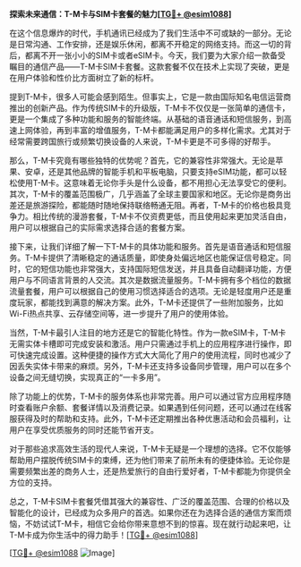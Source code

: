 **探索未来通信：T-M卡与SIM卡套餐的魅力[[TG💪+ @esim1088](https://t.me/s/esim1088)]**

在这个信息爆炸的时代，手机通讯已经成为了我们生活中不可或缺的一部分。无论是日常沟通、工作安排，还是娱乐休闲，都离不开稳定的网络支持。而这一切的背后，都离不开一张小小的SIM卡或者eSIM卡。今天，我们要为大家介绍一款备受瞩目的通信产品——T-M卡SIM卡套餐。这款套餐不仅在技术上实现了突破，更是在用户体验和性价比方面树立了新的标杆。

提到T-M卡，很多人可能会感到陌生。但事实上，它是一款由国际知名电信运营商推出的创新产品。作为传统SIM卡的升级版，T-M卡不仅仅是一张简单的通信卡，更是一个集成了多种功能和服务的智能终端。从基础的语音通话和短信服务，到高速上网体验，再到丰富的增值服务，T-M卡都能满足用户的多样化需求。尤其对于经常需要跨国旅行或频繁切换设备的人来说，T-M卡更是不可多得的好帮手。

那么，T-M卡究竟有哪些独特的优势呢？首先，它的兼容性非常强大。无论是苹果、安卓，还是其他品牌的智能手机和平板电脑，只要支持eSIM功能，都可以轻松使用T-M卡。这意味着无论你手头是什么设备，都不用担心无法享受它的便利。其次，T-M卡的覆盖范围极广，几乎涵盖了全球主要国家和地区。无论你是商务出差还是旅游探险，都能随时随地保持联络畅通无阻。再者，T-M卡的价格也极具竞争力。相比传统的漫游套餐，T-M卡不仅资费更低，而且使用起来更加灵活自由，用户可以根据自己的实际需求选择合适的套餐方案。

接下来，让我们详细了解一下T-M卡的具体功能和服务。首先是语音通话和短信服务。T-M卡提供了清晰稳定的通话质量，即使身处偏远地区也能保证信号稳定。同时，它的短信功能也非常强大，支持国际短信发送，并且具备自动翻译功能，方便用户与不同语言背景的人交流。其次是数据流量服务。T-M卡拥有多个档位的数据流量套餐，用户可以根据自己的使用习惯选择适合的选项。无论是轻度用户还是重度玩家，都能找到满意的解决方案。此外，T-M卡还提供了一些附加服务，比如Wi-Fi热点共享、云存储空间等，进一步提升了用户的使用体验。

当然，T-M卡最引人注目的地方还是它的智能化特性。作为一款eSIM卡，T-M卡无需实体卡槽即可完成安装和激活。用户只需通过手机上的应用程序进行操作，即可快速完成设置。这种便捷的操作方式大大简化了用户的使用流程，同时也减少了因丢失实体卡带来的麻烦。另外，T-M卡还支持多设备同步管理，用户可以在多个设备之间无缝切换，实现真正的“一卡多用”。

除了功能上的优势，T-M卡的服务体系也非常完善。用户可以通过官方应用程序随时查看账户余额、套餐详情以及消费记录。如果遇到任何问题，还可以通过在线客服获得及时的帮助和支持。此外，T-M卡还定期推出各种优惠活动和会员福利，让用户在享受优质服务的同时还能节省开支。

对于那些追求高效生活的现代人来说，T-M卡无疑是一个理想的选择。它不仅能够帮助用户摆脱传统SIM卡的束缚，还为他们带来了前所未有的便捷体验。无论你是需要频繁出差的商务人士，还是热爱旅行的自由行爱好者，T-M卡都能为你提供全方位的支持。

总之，T-M卡SIM卡套餐凭借其强大的兼容性、广泛的覆盖范围、合理的价格以及智能化的设计，已经成为众多用户的首选。如果你还在为选择合适的通信方案而烦恼，不妨试试T-M卡，相信它会给你带来意想不到的惊喜。现在就行动起来吧，让T-M卡成为你生活中的得力助手！[[TG💪+ @esim1088](https://t.me/s/esim1088)]

[[TG💪+ @esim1088](https://t.me/s/esim1088) ![Image](https://i.postimg.cc/4NQfJmqS/Snipaste-2025-05-13-00-14-12.png)]